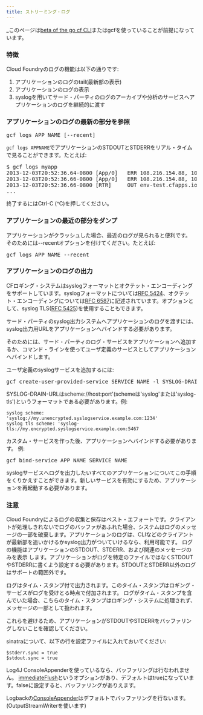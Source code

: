 ```yaml
---
title: ストリーミング・ログ
---
```


_このページは[beta of the go cf CLI](http://blog.cloudfoundry.com/2013/11/09/announcing-cloud-foundry-cf-v6/)またはgcfを使っていることが前提になっています。

### 特徴

Cloud Foundryのログの機能は以下の通りです:

1. アプリケーションのログのtail(最新部の表示)
1. アプリケーションのログの表示
1. syslogを用いてサード・パーティのログのアーカイブや分析のサービスへアプリケーションのログを継続的に渡す

### アプリケーションのログの最新の部分を参照

<pre class="terminal">
gcf logs APP_NAME [--recent]
</pre>

`gcf logs APPNAME`でアプリケーションのSTDOUTとSTDERRをリアル・タイムで見ることができます。たとえば:

<pre class="terminal">
$ gcf logs myapp
2013-12-03T20:52:36.64-0800 [App/0]   ERR 108.216.154.88, 10.10.66.252 - - [04/Dec/2013 04:52:36] "GET / HTTP/1.1" 200 1358 0.0020
2013-12-03T20:52:36.66-0800 [App/0]   ERR 108.216.154.88, 10.10.66.252 - - [04/Dec/2013 04:52:36] "GET / HTTP/1.1" 200 1358 0.0288
2013-12-03T20:52:36.66-0800 [RTR]     OUT env-test.cfapps.io - [04/12/2013:04:52:36 +0000] "GET / HTTP/1.1" 200 1358 "-" "Mozilla/5.0 (Macintosh; Intel Mac OS X 10_8_5) AppleWebKit/537.36 (KHTML, like Gecko) Chrome/31.0.1650.57 Safari/537.36" 10.10.66.252:48779 response_time:0.067069415 app_id:c66ecb53-5aff-4f7d-b7a4-b0143c4b6ade
...
</pre>

終了するにはCtrl-C (^C)を押してください。

### アプリケーションの最近の部分をダンプ

アプリケーションがクラッシュした場合、最近のログが見られると便利です。
そのためには--recentオプションを付けてください。たとえば:

<pre class="terminal">
gcf logs APP_NAME --recent
</pre>

### アプリケーションのログの出力

CFロギング・システムはsyslogフォーマットとオクテット・エンコーディングをサポートしています。syslogフォーマットについては[RFC 5424](http://tools.ietf.org/html/rfc5424)、オクテット・エンコーディングについては[RFC 6587](http://tools.ietf.org/html/rfc6587)に記述されています。オプションとして、syslog TLS([RFC 5425](http://tools.ietf.org/html/rfc5425))を使用することもできます。

サード・パーティのsyslog出力システムへアプリケーションのログを渡すには、syslog出力用URLをアプリケーションへバインドする必要があります。

そのためには、サード・パーティのログ・サービスをアプリケーションへ追加するか、コマンド・ラインを使ってユーザ定義のサービスとしてアプリケーションへバインドします。

ユーザ定義のsyslogサービスを追加するには:

<pre class="terminal">
gcf create-user-provided-service SERVICE_NAME -l SYSLOG-DRAIN-URL
</pre>

SYSLOG-DRAIN-URLはscheme://host:port'(schemeは'syslog'または'syslog-tls')というフォーマットである必要があります。例:

    syslog scheme:     'syslog://my.unencrypted.syslogservice.example.com:1234'
    syslog tls scheme: 'syslog-tls://my.encrypted.syslogservice.example.com:5467

カスタム・サービスを作った後、アプリケーションへバインドする必要があります。
例:

<pre class="terminal">
gcf bind-service APP_NAME SERVICE_NAME
</pre>

syslogサービスへログを出力したいすべてのアプリケーションについてこの手順をくりかえすことができます。新しいサービスを有効にするため、アプリケーションを再起動する必要があります。

### 注意

Cloud Foundryによるログの収集と保存はベスト・エフォートです。クライアントが処理しきれないでログのバッファがあふれた場合、システムはログのメッセージの一部を破棄します。アプリケーションのログは、CLIなどのクライアントが最新部を追いかけるかsyslog出力がついていけるなら、利用可能です。
ログの機能はアプリケーションのSTDOUT、STDERR、および関連のメッセージのみを表示
します。アプリケーションがログを特定のファイルではなくSTDOUTやSTDERRに書くよう設定する必要があります。STDOUTとSTDERR以外のログはサポートの範囲外です。

ログはタイム・スタンプ付で出力されます。このタイム・スタンプはロギング・サービスがログを受けとる時点で付加されます。
ログがタイム・スタンプを含んでいた場合、こちらのタイム・スタンプはロギング・システムに処理されず、メッセージの一部として扱われます。

これらを避けるため、アプリケーションがSTDOUTやSTDERRをバッファリングしないことを確認してください。

sinatraについて、以下の行を設定ファイルに入れておいてください:

    $stderr.sync = true
    $stdout.sync = true

Log4J ConsoleAppenderを使っているなら、バッファリングは行なわれません。 [immediateFlush](http://logging.apache.org/log4j/1.2/apidocs/org/apache/log4j/WriterAppender.html#immediateFlush)というオプションがあり、デフォルトはtrueになっています。falseに設定すると、バッファリングがありえます。

Logbackの[ConsoleAppender](http://logback.qos.ch/manual/appenders.html#ConsoleAppender)はデフォルトでバッファリングを行ないます。(OutputStreamWriterを使います)
